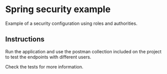 # Spring security example

Example of a security configuration using roles and authorities.

## Instructions

Run the application and use the postman collection included on the 
project to test the endpoints with different users.

Check the tests for more information.
